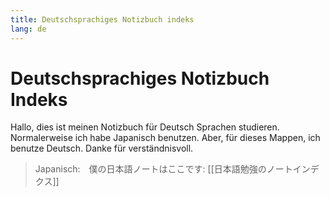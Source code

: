 ```yaml
---
title: Deutschsprachiges Notizbuch indeks
lang: de
---
```


# Deutschsprachiges Notizbuch Indeks
Hallo, dies ist meinen Notizbuch für Deutsch Sprachen studieren. Normalerweise ich habe Japanisch benutzen. Aber, für dieses Mappen, ich benutze Deutsch. Danke für verständnisvoll.
> Japanisch:　僕の日本語ノートはここです: [[日本語勉強のノートインデクス]]

